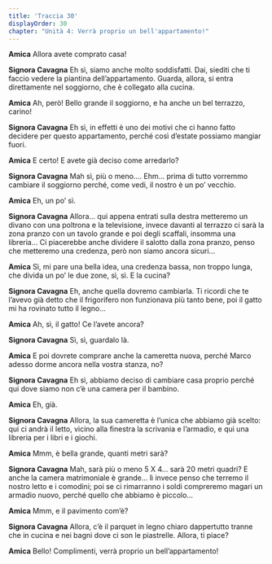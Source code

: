 ```yaml
---
title: 'Traccia 30'
displayOrder: 30
chapter: "Unità 4: Verrà proprio un bell'appartamento!"
---
```


**Amica** Allora avete comprato casa!

**Signora Cavagna** Eh sì, siamo anche molto soddisfatti. Dai, siediti che ti faccio vedere la piantina dell’appartamento. Guarda, allora, si entra direttamente nel soggiorno, che è collegato alla cucina.

**Amica** Ah, però! Bello grande il soggiorno, e ha anche un bel terrazzo, carino!

**Signora Cavagna** Eh sì, in effetti è uno dei motivi che ci hanno fatto decidere per questo appartamento, perché così d’estate possiamo mangiar fuori.

**Amica** E certo! E avete già deciso come arredarlo?

**Signora Cavagna** Mah sì, più o meno.... Ehm... prima di tutto vorremmo cambiare il soggiorno perché, come vedi, il nostro è un po’ vecchio.

**Amica** Eh, un po’ sì.

**Signora Cavagna** Allora... qui appena entrati sulla destra metteremo un divano con una poltrona e la televisione, invece davanti al terrazzo ci sarà la zona pranzo con un tavolo grande e poi degli scaffali, insomma una libreria... Ci piacerebbe anche dividere il salotto dalla zona pranzo, penso che metteremo una credenza, però non siamo ancora sicuri...

**Amica** Sì, mi pare una bella idea, una credenza bassa, non troppo lunga, che divida un po’ le due zone, sì, sì. E la cucina?

**Signora Cavagna** Eh, anche quella dovremo cambiarla. Ti ricordi che te l’avevo già detto che il frigorifero non funzionava più tanto bene, poi il gatto mi ha rovinato tutto il legno...

**Amica** Ah, sì, il gatto! Ce l’avete ancora?

**Signora Cavagna** Sì, sì, guardalo là.

**Amica** E poi dovrete comprare anche la cameretta nuova, perché Marco adesso dorme ancora nella vostra stanza, no?

**Signora Cavagna** Eh sì, abbiamo deciso di cambiare casa proprio perché qui dove siamo non c’è una camera per il bambino.

**Amica** Eh, già.

**Signora Cavagna** Allora, la sua cameretta è l’unica che abbiamo già scelto: qui ci andrà il letto, vicino alla finestra la scrivania e l’armadio, e qui una libreria per i libri e i giochi.

**Amica** Mmm, è bella grande, quanti metri sarà?

**Signora Cavagna** Mah, sarà più o meno 5 X 4... sarà 20 metri quadri? E anche la camera matrimoniale è grande... lì invece penso che terremo il nostro letto e i comodini; poi se ci rimarranno i soldi compreremo magari un armadio nuovo, perché quello che abbiamo è piccolo...

**Amica** Mmm, e il pavimento com’è?

**Signora Cavagna** Allora, c’è il parquet in legno chiaro dappertutto tranne che in cucina e nei bagni dove ci son le piastrelle. Allora, ti piace?

**Amica** Bello! Complimenti, verrà proprio un bell’appartamento!
